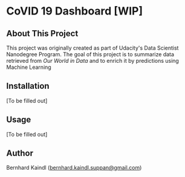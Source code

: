 # CoVID 19 Dashboard [WIP]

## About This Project
This project was originally created as part of Udacity's Data Scientist Nanodegree Program.
The goal of this project is to summarize data retrieved from _Our World in Data_ and to enrich it by predictions using Machine Learning

## Installation
[To be filled out]

## Usage
[To be filled out]

## Author
Bernhard Kaindl (bernhard.kaindl.suppan@gmail.com)

